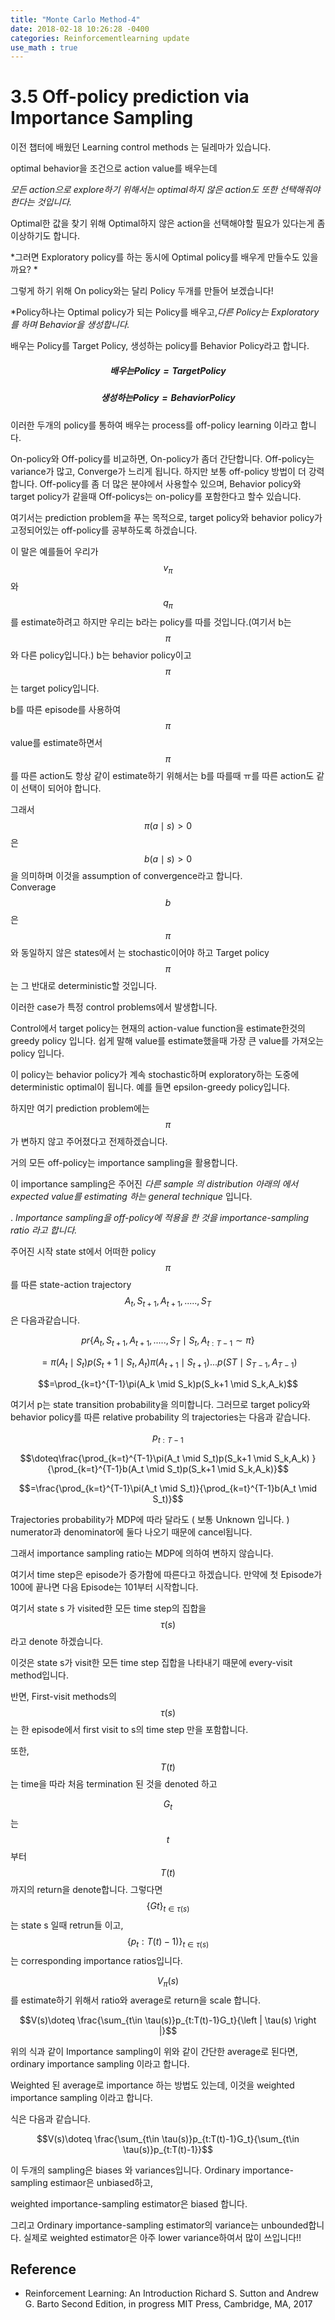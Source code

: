 ```yaml
---
title: "Monte Carlo Method-4"
date: 2018-02-18 10:26:28 -0400
categories: Reinforcementlearning update
use_math : true
---
```



# 3.5 Off-policy prediction via Importance Sampling


이전 챕터에 배웠던 Learning control methods 는 딜레마가 있습니다.




optimal behavior을 조건으로 action value를 배우는데 

*모든 action으로 explore하기 위해서는 optimal하지 않은 action도 또한 선택해줘야한다는 것입니다.* 

Optimal한 값을 찾기 위해 Optimal하지 않은 action을 선택해야할 필요가 있다는게 좀 이상하기도 합니다. 


*그러면 Exploratory policy를 하는 동시에  Optimal policy를 배우게 만들수도 있을까요? *


그렇게 하기 위해 On policy와는 달리 Policy 두개를 만들어 보겠습니다!

*Policy하나는 Optimal policy가 되는 Policy를 배우고,*다른 Policy는 Exploratory를 하며 Behavior을 생성합니다.*

배우는 Policy를 Target Policy, 생성하는 policy를 Behavior Policy라고 합니다. 

##### $$배우는 Policy = Target Policy$$ 

##### $$생성하는 Policy = Behavior Policy$$


이러한 두개의 policy를 통하여 배우는 process를 off-policy learning 이라고 합니다. 

On-policy와 Off-policy를 비교하면, On-policy가 좀더 간단합니다. 
Off-policy는 variance가 많고, Converge가 느리게 됩니다. 하지만 보통 off-policy 방법이 더 강력합니다. 
Off-policy를 좀 더 많은 분야에서 사용할수 있으며, Behavior policy와 target policy가 같을때 Off-policys는 on-policy를 포함한다고 할수 있습니다. 

여기서는 prediction problem을 푸는 목적으로, target policy와 behavior policy가 고정되어있는 off-policy를 공부하도록 하겠습니다.

이 말은 예를들어 우리가 $$v_\pi$$ 와 $$q_\pi$$를 estimate하려고 하지만 우리는 b라는 policy를 따를 것입니다.(여기서 b는 $$\pi$$와 다른 policy입니다.) 
b는 behavior policy이고 $$\pi$$는 target policy입니다.

b를 따른 episode를 사용하여 $$\pi$$ value를 estimate하면서 $$\pi$$를 따른 action도 항상 같이 estimate하기 위해서는 b를 따를때 ㅠ를 따른 action도 같이 선택이 되어야 합니다. 

그래서 $$\pi(a \mid s)>0$$  은 $$b(a \mid s)>0$$을 의미하며 이것을 assumption of convergence라고 합니다.  
Converage $$b$$은 $$\pi$$와 동일하지 않은  states에서 는 stochastic이어야 하고 Target policy $$\pi$$는 그 반대로 deterministic할 것입니다. 

이러한 case가 특정 control problems에서 발생합니다. 

Control에서 target policy는 현재의 action-value function을 estimate한것의 greedy policy 입니다. 
쉽게 말해 value를 estimate했을때 가장 큰 value를 가져오는 policy 입니다. 



이 policy는 behavior policy가 계속 stochastic하며 exploratory하는 도중에  deterministic optimal이 됩니다. 예를 들면 epsilon-greedy policy입니다. 

하지만 여기 prediction problem에는 $$\pi$$가 변하지 않고 주어졌다고 전제하겠습니다. 
 

거의 모든 off-policy는 importance sampling을 활용합니다. 

이 importance sampling은 주어진 *다른 sample 의 distribution 아래의 에서 expected value를 estimating 하는 general technique* 입니다. 

.
*Importance sampling을 off-policy에 적용을 한 것을 importance-sampling ratio 라고 합니다.*



주어진 시작 state st에서 어떠한 policy $$\pi$$를 따른 state-action trajectory $$A_t,S_{t+1},A_{t+1},.....,S_T$$ 은 다음과같습니다. 



$$pr\left \{ {A_t,S_{t+1},A_{t+1},.....,S_T\mid S_t,A_{t:T-1} \sim  \pi} \right \}$$


$$= \pi(A_t \mid S_t)p(S_t+1 \mid S_t,A_t)\pi(A_{t+1} \mid S_{t+1})...p(ST \mid S_{T-1}, A_{T-1})$$


$$=\prod_{k=t}^{T-1}\pi(A_k \mid S_k)p(S_k+1 \mid S_k,A_k)$$



여기서 p는 state transition probability을 의미합니다. 그러므로 target policy와 behavior policy를 따른  relative probability 의 trajectories는 다음과 같습니다. 

$$p_{t:T-1}$$


$$\doteq\frac{\prod_{k=t}^{T-1}\pi(A_t \mid S_t)p(S_k+1 \mid S_k,A_k) }{\prod_{k=t}^{T-1}b(A_t \mid S_t)p(S_k+1 \mid S_k,A_k)}$$



$$=\frac{\prod_{k=t}^{T-1}\pi(A_t \mid S_t)}{\prod_{k=t}^{T-1}b(A_t \mid S_t)}$$


Trajectories probability가 MDP에 따라 달라도 ( 보통 Unknown 입니다. ) numerator과 denominator에 둘다 나오기 때문에 cancel됩니다. 

그래서 importance sampling ratio는 MDP에 의하여 변하지 않습니다.

여기서 time step은 episode가 증가함에 따른다고 하겠습니다. 만약에 첫 Episode가 100에 끝나면 다음 Episode는 101부터 시작합니다. 

여기서 state s 가 visited한 모든 time step의 집합을 $$\tau(s)$$ 라고 denote 하겠습니다.

이것은 state s가 visit한 모든 time step 집합을 나타내기 때문에 every-visit method입니다. 

반면, First-visit methods의 $$\tau(s)$$는  한 episode에서 first visit to s의 time step 만을 포함합니다.

또한, $$T(t)$$는 time을 따라 처음 termination 된 것을 denoted 하고  

$$G_t$$ 는 $$t$$부터 $$T(t)$$까지의 return을 denote합니다. 
그렇다면  $$\left \{ Gt \right \}_{t\in \tau(s)}$$ 는 state s 일때 retrun들 이고, $$\left \{ p_t:T(t)-1) \right \}_{t\in \tau(s)}$$는 corresponding importance ratios입니다. 

$$V_\pi(s)$$를 estimate하기 위해서 ratio와 average로 return을 scale 합니다.


$$V(s)\doteq \frac{\sum_{t\in \tau(s)}p_{t:T(t)-1}G_t}{\left | \tau(s) \right |}$$

위의 식과 같이 Importance sampling이 위와 같이 간단한 average로 된다면, ordinary importance  sampling 이라고 합니다.

Weighted 된 average로 importance 하는 방법도 있는데, 이것을 weighted importance sampling 이라고 합니다. 

식은 다음과 같습니다. 


$$V(s)\doteq \frac{\sum_{t\in \tau(s)}p_{t:T(t)-1}G_t}{\sum_{t\in \tau(s)}p_{t:T(t)-1}}$$


이 두개의 sampling은 biases 와 variances입니다. Ordinary importance-sampling estimaor은 unbiased하고, 

weighted importance-sampling estimator은 biased 합니다. 

그리고 Ordinary importance-sampling estimator의 variance는 unbounded합니다. 실제로 weighted estimator은 아주 lower variance하여서 많이 쓰입니다!!



## Reference 
* Reinforcement Learning: An Introduction Richard S. Sutton and Andrew G. Barto Second Edition, in progress
MIT Press, Cambridge, MA, 2017






































